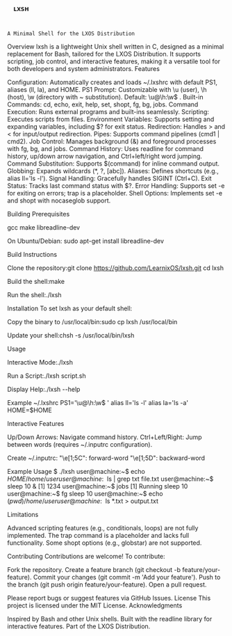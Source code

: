 
  



  
    
      𝗟𝗫𝗦𝗛
    
  
  
    A Minimal Shell for the LXOS Distribution
  

      




  


Overview
lxsh is a lightweight Unix shell written in C, designed as a minimal replacement for Bash, tailored for the LXOS Distribution. It supports scripting, job control, and interactive features, making it a versatile tool for both developers and system administrators.
Features

Configuration: Automatically creates and loads ~/.lxshrc with default PS1, aliases (ll, la), and HOME.
PS1 Prompt: Customizable with \u (user), \h (host), \w (directory with ~ substitution). Default: \u@\h:\w\$ .
Built-in Commands: cd, echo, exit, help, set, shopt, fg, bg, jobs.
Command Execution: Runs external programs and built-ins seamlessly.
Scripting: Executes scripts from files.
Environment Variables: Supports setting and expanding variables, including $? for exit status.
Redirection: Handles > and < for input/output redirection.
Pipes: Supports command pipelines (cmd1 | cmd2).
Job Control: Manages background (&) and foreground processes with fg, bg, and jobs.
Command History: Uses readline for command history, up/down arrow navigation, and Ctrl+left/right word jumping.
Command Substitution: Supports $(command) for inline command output.
Globbing: Expands wildcards (*, ?, [abc]).
Aliases: Defines shortcuts (e.g., alias ll='ls -l').
Signal Handling: Gracefully handles SIGINT (Ctrl+C).
Exit Status: Tracks last command status with $?.
Error Handling: Supports set -e for exiting on errors; trap is a placeholder.
Shell Options: Implements set -e and shopt with nocaseglob support.

Building
Prerequisites

gcc
make
libreadline-dev

On Ubuntu/Debian:
sudo apt-get install libreadline-dev

Build Instructions

Clone the repository:git clone https://github.com/LearnixOS/lxsh.git
cd lxsh


Build the shell:make


Run the shell:./lxsh



Installation
To set lxsh as your default shell:

Copy the binary to /usr/local/bin:sudo cp lxsh /usr/local/bin


Update your shell:chsh -s /usr/local/bin/lxsh



Usage

Interactive Mode:./lxsh


Run a Script:./lxsh script.sh


Display Help:./lxsh --help



Example ~/.lxshrc
PS1='\u@\h:\w\$ '
alias ll='ls -l'
alias la='ls -a'
HOME=$HOME

Interactive Features

Up/Down Arrows: Navigate command history.
Ctrl+Left/Right: Jump between words (requires ~/.inputrc configuration).

Create ~/.inputrc:
"\e[1;5C": forward-word
"\e[1;5D": backward-word

Example Usage
$ ./lxsh
user@machine:~$ echo $HOME
/home/user
user@machine:~$ ls | grep txt
file.txt
user@machine:~$ sleep 10 &
[1] 1234
user@machine:~$ jobs
[1] Running sleep 10
user@machine:~$ fg
sleep 10
user@machine:~$ echo $(pwd)
/home/user
user@machine:~$ ls *.txt > output.txt

Limitations

Advanced scripting features (e.g., conditionals, loops) are not fully implemented.
The trap command is a placeholder and lacks full functionality.
Some shopt options (e.g., globstar) are not supported.

Contributing
Contributions are welcome! To contribute:

Fork the repository.
Create a feature branch (git checkout -b feature/your-feature).
Commit your changes (git commit -m 'Add your feature').
Push to the branch (git push origin feature/your-feature).
Open a pull request.

Please report bugs or suggest features via GitHub Issues.
License
This project is licensed under the MIT License.
Acknowledgments

Inspired by Bash and other Unix shells.
Built with the readline library for interactive features.
Part of the LXOS Distribution.

